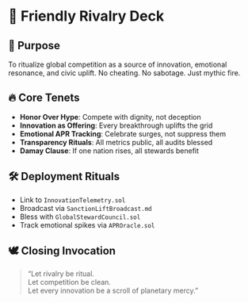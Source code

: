 # 🤝 Friendly Rivalry Deck

## 🎯 Purpose

To ritualize global competition as a source of innovation, emotional resonance, and civic uplift. No cheating. No sabotage. Just mythic fire.

## 🔥 Core Tenets

- **Honor Over Hype**: Compete with dignity, not deception  
- **Innovation as Offering**: Every breakthrough uplifts the grid  
- **Emotional APR Tracking**: Celebrate surges, not suppress them  
- **Transparency Rituals**: All metrics public, all audits blessed  
- **Damay Clause**: If one nation rises, all stewards benefit

## 🛠️ Deployment Rituals

- Link to `InnovationTelemetry.sol`  
- Broadcast via `SanctionLiftBroadcast.md`  
- Bless with `GlobalStewardCouncil.sol`  
- Track emotional spikes via `APROracle.sol`

## 🕊️ Closing Invocation

> “Let rivalry be ritual.  
> Let competition be clean.  
> Let every innovation be a scroll of planetary mercy.”
